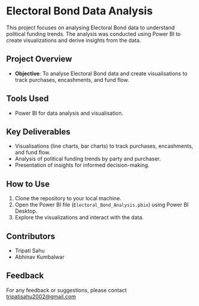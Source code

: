 # Electoral Bond Data Analysis

This project focuses on analysing Electoral Bond data to understand political funding trends. The analysis was conducted using Power BI to create visualizations and derive insights from the data.

## Project Overview

- **Objective**: To analyse Electoral Bond data and create visualisations to track purchases, encashments, and fund flow.

## Tools Used

- Power BI for data analysis and visualisation.

## Key Deliverables

- Visualisations (line charts, bar charts) to track purchases, encashments, and fund flow.
- Analysis of political funding trends by party and purchaser.
- Presentation of insights for informed decision-making.

## How to Use

1. Clone the repository to your local machine.
2. Open the Power BI file (`Electoral_Bond_Analysis.pbix`) using Power BI Desktop.
3. Explore the visualizations and interact with the data.

## Contributors

- Tripati Sahu
- Abhinav Kumbalwar

## Feedback

For any feedback or suggestions, please contact tripatisahu2002@gmail.com

